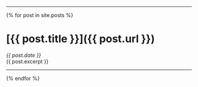 ***
{% for post in site.posts %}
# [{{ post.title }}]({{ post.url }})  
*{{ post.date }}*  
{{ post.excerpt }}  
***
{% endfor %}  